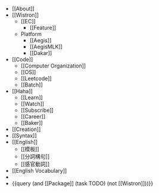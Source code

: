 - [[About]]
- [[Wistron]]
	- [[EC]]
		- [[Feature]]
	- Platform
		- [[Aegis]]
		- [[AegisMLK]]
		- [[Dakar]]
- [[Code]]
	- [[Computer Organization]]
	- [[OS]]
	- [[Leetcode]]
	- [[Batch]]
- [[Haha]]
	- [[Learn]]
	- [[Watch]]
	- [[Subscribe]]
	- [[Career]]
	- [[Baker]]
- [[Creation]]
- [[Syntax]]
- [[English]]
	- [[模板]]
	- [[分詞構句]]
	- [[感官動詞]]
- [[English Vocabulary]]
-
- {{query (and [[Package]] (task TODO) (not [[Wistron]]))}}